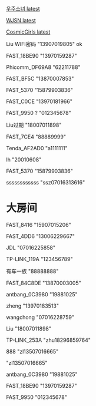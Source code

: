 [우주소녀 latest](https://www.youtube.com/results?search_query=우주소녀&sp=CAJQFA%253D%253D)

[WJSN latest](https://www.youtube.com/results?search_query=wjsn&sp=CAJQFA%253D%253D)

[CosmicGirls latest](https://www.youtube.com/results?search_query=cosmic+girls&sp=CAJQFA%253D%253D)


Liu WIFI密码
"13907019805" ok

FAST_18BE90
"13970159287"

Phicomm_DF69A8
"62211788"

FAST_BF5C
"13870007853"

FAST_5370
"15879903836"

FAST_C0CE
"13970181966"

FAST_9950 ?
"012345678"



Liu过期
"18007011898"

FAST_7CE4
"88889999"

Tenda_AF2AD0
"a1111111"

lh
"20010608"

FAST_5370
"15879903836"

ssssssssssss
"ssz07016313616"

# 大房间
FAST_8416
"15907015206"

FAST_4DD6
"13006229667"

JDL
"07016225858"

TP-LINK_119A
"123456789"

有车一族
"88888888"

FAST_84C8DE
"13870003005"

antbang_0C3980
"19881025"

zheng
"13970183513"

wangchong
"07016228759"

Liu
"18007011898"

TP-LINK_253A
"zhu18296859764"

888
"zl13507016665"

"zl13507016665"

antbang_0C3980
"19881025"

FAST_18BE90
"13970159287"

FAST_9950
"012345678"
